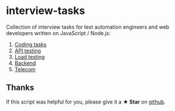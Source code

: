 # interview-tasks

Collection of interview tasks for test automation engineers and web developers written on JavaScript / Node.js:

1. [Coding tasks](https://github.com/Marketionist/interview-tasks/tree/master/coding-tasks)
2. [API testing](https://github.com/Marketionist/interview-tasks/tree/master/api-testing)
3. [Load testing](https://github.com/Marketionist/interview-tasks/tree/master/load-testing)
4. [Backend](https://github.com/Marketionist/interview-tasks/tree/master/backend)
5. [Telecom](https://github.com/Marketionist/interview-tasks/tree/master/telecom)

## Thanks
If this script was helpful for you, please give it a **★ Star**
on [github](https://github.com/Marketionist/interview-tasks).
